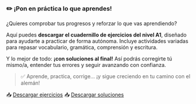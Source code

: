 ### ✏️ ¡Pon en práctica lo que aprendes!

¿Quieres comprobar tus progresos y reforzar lo que vas aprendiendo?

Aquí puedes **descargar el cuadernillo de ejercicios del nivel A1**, diseñado para ayudarte a practicar de forma autónoma. Incluye actividades variadas para repasar vocabulario, gramática, comprensión y escritura.

Y lo mejor de todo: **¡con soluciones al final!** Así podrás corregirte tú mismo/a, entender tus errores y seguir avanzando con confianza.

> ✅ Aprende, practica, corrige... ¡y sigue creciendo en tu camino con el alemán!

📥 <a href="/practica/dist/ejercicios.pdf" target="_blank">Descargar ejercicios</a>
📥 <a href="/practica/dist/soluciones.pdf" target="_blank">Descargar soluciones</a>
